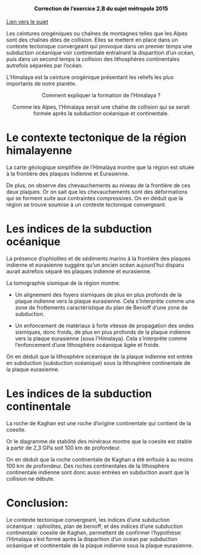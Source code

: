 <h4 style="color:black;text-align:center;font-size:px;">Correction de l’exercice 2.B du sujet métropole 2015</h4>

[Lien vers le sujet](http://svt.ac-besancon.fr/bac-s-2015-metropole/#22)

Les ceintures orogéniques ou chaînes de montagnes telles que les Alpes sont des chaînes dites de collision. Elles se mettent en place dans un contexte tectonique convergeant qui provoque dans un premier temps une subduction océanique voir continentale entraînant la disparition d’un océan, puis dans un second temps la collision des lithosphères continentales autrefois séparées par l’océan.

L’Himalaya est la ceinture orogénique présentant les reliefs les plus importants de notre planète.

<p align="center">Comment expliquer la formation de l’Himalaya ?</p>

<p align="center"">Comme les Alpes, l’Himalaya serait une chaîne de collision qui se serait formée après la subduction océanique et continentale.</p>

# Le contexte tectonique de la région himalayenne

La carte géologique simplifiée de l’Himalaya montre que la région est située à la frontière des plaques Indienne et Eurasienne.

De plus, on observe des chevauchements au niveau de la frontière de ces deux plaques. Or on sait que les chevauchements sont des déformations qui se forment suite aux contraintes compressives. On en déduit que la région se trouve soumise à un contexte tectonique convergeant. 

# Les indices de la subduction océanique

La présence d’ophiolites et de sédiments marins à la frontière des plaques indienne et eurasienne suggère qu’un ancien océan aujourd’hui disparu aurait autrefois séparé les plaques indienne et eurasienne.

La tomographie sismique de la région montre:

- Un alignement des foyers sismiques de plus en plus profonds de la plaque indienne vers la plaque eurasienne. Cela s’interprète comme une zone de frottements caractéristique du plan de Benioff d’une zone de subduction.

- Un enfoncement de matériaux à forte vitesse de propagation des ondes sismiques, donc froids, de plus en plus profonds de la plaque indienne vers la plaque eurasienne (sous l’Himalaya). Cela s’interprète comme l’enfoncement d’une lithosphère océanique âgée et froide.

On en déduit que la lithosphère océanique de la plaque indienne est entrée en subduction (subduction océanique) sous la lithosphère continentale de la plaque eurasienne.

# Les indices de la subduction continentale

La roche de Kaghan est une roche d’origine continentale qui contient de la coesite.

Or le diagramme de stabilité des minéraux montre que la coesite est stable à partir de 2,3 GPa soit 100 km de profondeur.

On en déduit que la roche continentale de Kaghan a été enfouie à au moins 100 km de profondeur. Des roches continentales de la lithosphère continentale indienne sont donc aussi entrées en subduction avant que la collision ne débute.

# Conclusion:

Le contexte tectonique convergeant, les indices d’une subduction océanique : ophiolites, plan de benioff, et des indices d’une subduction continentale: coesite de Kaghan, permettent de confirmer l’hypothèse: l’Himalaya s’est formé après la disparition d’un océan par subduction océanique et continentale de la plaque indienne sous la plaque eurasienne.
